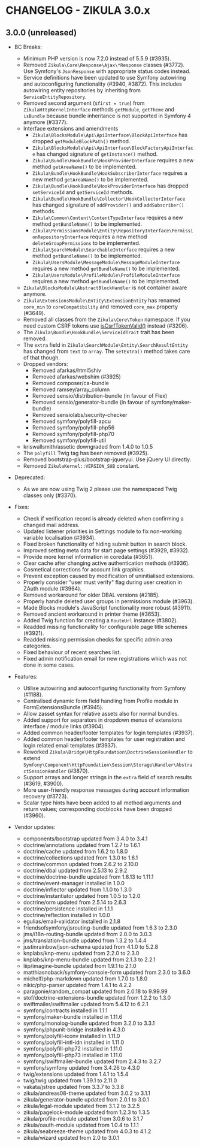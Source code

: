 CHANGELOG - ZIKULA 3.0.x
========================

3.0.0 (unreleased)
------------------

 - BC Breaks:
    - Minimum PHP version is now 7.2.0 instead of 5.5.9 (#3935).
    - Removed `Zikula\Core\Response\Ajax\*Response` classes (#3772). Use Symfony's `JsonResponse` with appropriate status codes instead.
    - Service definitions have been updated to use Symfony autowiring and autoconfiguring functionality (#3940, #3872). This includes autowiring entity repositories by inheriting from `ServiceEntityRepository`.
    - Removed second argument (`$first = true`) from `ZikulaHttpKernelInterface` methods `getModule`, `getTheme` and `isBundle` because bundle inheritance is not supported in Symfony 4 anymore (#3377).
    - Interface extensions and amendments
        - `Zikula\BlocksModule\Api\ApiInterface\BlockApiInterface` has dropped `getModuleBlockPath()` method.
        - `Zikula\BlocksModule\Api\ApiInterface\BlockFactoryApiInterface` has changed signature of `getInstance()` method.
        - `Zikula\Bundle\HookBundle\HookProviderInterface` requires a new method `getAreaName()` to be implemented.
        - `Zikula\Bundle\HookBundle\HookSubscriberInterface` requires a new method `getAreaName()` to be implemented.
        - `Zikula\Bundle\HookBundle\HookProviderInterface` has dropped `setServiceId` and `getServiceId` methods.
        - `Zikula\Bundle\HookBundle\Collector\HookCollectorInterface` has changed signature of `addProvider()` and `addSubscriber()` methods.
        - `Zikula\Common\Content\ContentTypeInterface` requires a new method `getBundleName()` to be implemented.
        - `Zikula\PermissionsModule\Entity\RepositoryInterface\PermissionRepositoryInterface` requires a new method `deleteGroupPermissions` to be implemented.
        - `Zikula\ŞearchModule\SearchableInterface` requires a new method `getBundleName()` to be implemented.
        - `Zikula\UsersModule\MessageModule\MessageModuleInterface` requires a new method `getBundleName()` to be implemented.
        - `Zikula\UsersModule\ProfileModule\ProfileModuleInterface` requires a new method `getBundleName()` to be implemented.
    - `Zikula\BlocksModule\AbstractBlockHandler` is not container aware anymore.
    - `Zikula\ExtensionsModule\Entity\ExtensionEntity` has renamed `core_min` to `coreCompatibility` and removed `core_max` property (#3649).
    - Removed all classes from the `Zikula\Core\Token` namespace. If you need custom CSRF tokens use [isCsrfTokenValid()](https://symfony.com/doc/current/security/csrf.html#generating-and-checking-csrf-tokens-manually) instead (#3206).
    - The `Zikula\Bundle\HookBundle\ServiceIdTrait` trait has been removed.
    - The `extra` field in `Zikula\SearchModule\Entity\SearchResultEntity` has changed from `text` to `array`. The `setExtra()` method takes care of that though.
    - Dropped vendors:
        - Removed afarkas/html5shiv
        - Removed afarkas/webshim (#3925)
        - Removed composer/ca-bundle
        - Removed ramsey/array_column
        - Removed sensio/distribution-bundle (in favour of Flex)
        - Removed sensio/generator-bundle (in favour of symfony/maker-bundle)
        - Removed sensiolabs/security-checker
        - Removed symfony/polyfill-apcu
        - Removed symfony/polyfill-php56
        - Removed symfony/polyfill-php70
        - Removed symfony/polyfill-util
    - kriswallsmith/assetic downgraded from 1.4.0 to 1.0.5
    - The `polyfill` Twig tag has been removed (#3925).
    - Removed bootstrap-plus/bootstrap-jqueryui. Use jQuery UI directly.
    - Removed `ZikulaKernel::VERSION_SUB` constant.

 - Deprecated:
    - As we are now using Twig 2 please use the namespaced Twig classes only (#3370).

 - Fixes:
    - Check if verification record is already deleted when confirming a changed mail address.
    - Updated listener priorities in Settings module to fix non-working variable localisation (#3934).
    - Fixed broken functionality of hiding submit button in search block.
    - Improved setting meta data for start page settings (#3929, #3932).
    - Provide more kernel information in coredata (#3651).
    - Clear cache after changing active authentication methods (#3936).
    - Cosmetical corrections for account link graphics.
    - Prevent exception caused by modification of uninitialised extensions.
    - Properly consider "user must verify" flag during user creation in ZAuth module (#3964).
    - Removed workaround for older DBAL versions (#2185).
    - Properly handle deleted user groups in permissions module (#3963).
    - Made Blocks module's JavaScript functionality more robust (#3911).
    - Removed ancient workaround in printer theme (#3653).
    - Added Twig function for creating a `RouteUrl` instance (#3802).
    - Readded missing functionality for configurable page title schemes (#3921).
    - Readded missing permission checks for specific admin area categories.
    - Fixed behaviour of recent searches list.
    - Fixed admin notification email for new registrations which was not done in some cases.

 - Features:
    - Utilise autowiring and autoconfiguring functionality from Symfony (#1188).
    - Centralised dynamic form field handling from Profile module in FormExtensionsBundle (#3945).
    - Allow zasset syntax for relative assets also for normal bundles.
    - Added support for separators in dropdown menus of extensions interface / module links (#3904).
    - Added common header/footer templates for login templates (#3937).
    - Added common header/footer templates for user registration and login related email templates (#3937).
    - Reworked `Zikula\Bridge\HttpFoundation\DoctrineSessionHandler` to extend `Symfony\Component\HttpFoundation\Session\Storage\Handler\AbstractSessionHandler` (#3870).
    - Support arrays and longer strings in the `extra` field of search results (#3619, #3900).
    - More user-friendly response messages during account information recovery (#3723).
    - Scalar type hints have been added to all method arguments and return values; corresponding docblocks have been dropped (#3960).

 - Vendor updates:
    - components/bootstrap updated from 3.4.0 to 3.4.1
    - doctrine/annotations updated from 1.2.7 to 1.6.1
    - doctrine/cache updated from 1.6.2 to 1.8.0
    - doctrine/collections updated from 1.3.0 to 1.6.1
    - doctrine/common updated from 2.6.2 to 2.10.0
    - doctrine/dbal updated from 2.5.13 to 2.9.2
    - doctrine/doctrine-bundle updated from 1.6.13 to 1.11.1
    - doctrine/event-manager installed in 1.0.0
    - doctrine/inflector updated from 1.1.0 to 1.3.0
    - doctrine/instantiator updated from 1.0.5 to 1.2.0
    - doctrine/orm updated from 2.5.14 to 2.6.3
    - doctrine/persistence installed in 1.1.1
    - doctrine/reflection installed in 1.0.0
    - egulias/email-validator installed in 2.1.8
    - friendsofsymfony/jsrouting-bundle updated from 1.6.3 to 2.3.0
    - jms/i18n-routing-bundle updated from 2.0.0 to 3.0.3
    - jms/translation-bundle updated from 1.3.2 to 1.4.4
    - justinrainbow/json-schema updated from 4.1.0 to 5.2.8
    - knplabs/knp-menu updated from 2.2.0 to 2.3.0
    - knplabs/knp-menu-bundle updated from 2.1.3 to 2.2.1
    - liip/imagine-bundle updated from 1.9.1 to 2.1.0
    - matthiasnoback/symfony-console-form updated from 2.3.0 to 3.6.0
    - michelf/php-markdown updated from 1.7.0 to 1.8.0
    - nikic/php-parser updated from 1.4.1 to 4.2.2
    - paragonie/random_compat updated from 2.0.18 to 9.99.99
    - stof/doctrine-extensions-bundle updated from 1.2.2 to 1.3.0
    - swiftmailer/swiftmailer updated from 5.4.12 to 6.2.1
    - symfony/contracts installed in 1.1.1
    - symfony/maker-bundle installed in 1.11.6
    - symfony/monolog-bundle updated from 3.2.0 to 3.3.1
    - symfony/phpunit-bridge installed in 4.3.0
    - symfony/polyfill-iconv installed in 1.11.0
    - symfony/polyfill-intl-idn installed in 1.11.0
    - symfony/polyfill-php72 installed in 1.11.0
    - symfony/polyfill-php73 installed in 1.11.0
    - symfony/swiftmailer-bundle updated from 2.4.3 to 3.2.7
    - symfony/symfony updated from 3.4.26 to 4.3.0
    - twig/extensions updated from 1.4.1 to 1.5.4
    - twig/twig updated from 1.39.1 to 2.11.0
    - vakata/jstree updated from 3.3.7 to 3.3.8
    - zikula/andreas08-theme updated from 3.0.2 to 3.1.1
    - zikula/generator-bundle updated from 2.0.1 to 3.0.1
    - zikula/legal-module updated from 3.1.2 to 3.2.5
    - zikula/pagelock-module updated from 1.2.3 to 1.3.5
    - zikula/profile-module updated from 3.0.6 to 3.1.7
    - zikula/oauth-module updated from 1.0.4 to 1.1.1
    - zikula/seabreeze-theme updated from 4.0.3 to 4.1.2
    - zikula/wizard updated from 2.0 to 3.0.1

